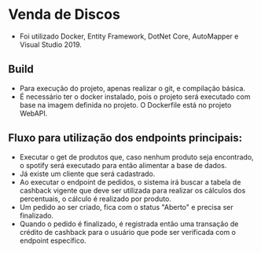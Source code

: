 # Venda de Discos
- Foi utilizado Docker, Entity Framework, DotNet Core, AutoMapper e Visual Studio 2019.

## Build
- Para execução do projeto, apenas realizar o git, e compilação básica.
- É necessário ter o docker instalado, pois o projeto será executado com base na imagem definida no projeto. O Dockerfile está no projeto WebAPI.

## Fluxo para utilização dos endpoints principais:
- Executar o get de produtos que, caso nenhum produto seja encontrado, o spotify será executado para então alimentar a base de dados.
- Já existe um cliente que será cadastrado.
- Ao executar o endpoint de pedidos, o sistema irá buscar a tabela de cashback vigente que deve ser utilizada para realizar os cálculos dos percentuais, o cálculo é realizado por produto.
- Um pedido ao ser criado, fica com o status "Aberto" e precisa ser finalizado.
- Quando o pedido é finalizado, é registrada então uma transação de crédito de cashback para o usuário que pode ser verificada com o endpoint específico.
